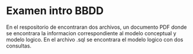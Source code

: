 # Examen intro BBDD

En el respositorio de encontraran dos archivos, un documento PDF donde se encontrara la informacion correspondiente al modelo conceptual y modelo logico. En el archivo .sql se encontrara el modelo logico con dos consultas.